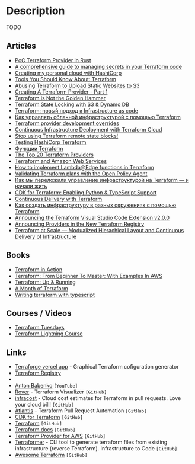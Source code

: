 # Description

TODO


## Articles

- [PoC Terraform Provider in Rust](https://tevps.net/blog/2021/11/7/poc-terraform-provider-rust/)
- [A comprehensive guide to managing secrets in your Terraform code](https://blog.gruntwork.io/a-comprehensive-guide-to-managing-secrets-in-your-terraform-code-1d586955ace1)
- [Creating my personal cloud with HashiCorp](https://cgamesplay.com/post/2021/10/27/creating-my-personal-cloud-with-hashicorp/)
- [Tools You Should Know About: Terraform](https://cuddly-octo-palm-tree.com/posts/2021-10-10-tyska-terraform/)
- [Abusing Terraform to Upload Static Websites to S3](https://www.tangramvision.com/blog/abusing-terraform-to-upload-static-websites-to-s3)
- [Creating A Terraform Provider - Part 1](https://medium.com/spaceapetech/creating-a-terraform-provider-part-1-ed12884e06d7)
- [Terraform is Not the Golden Hammer](https://www.qovery.com/blog/terraform-not-the-golden-hammer)
- [Terraform State Locking with S3 & Dynamo DB](https://www.bschaatsbergen.com/terraform-s3-dynamo-state-lock)
- [Terraform: новый подход к Infrastructure as code](https://habr.com/ru/company/piter/blog/351878/)
- [Как управлять облачной инфраструктурой с помощью Terraform](https://habr.com/ru/company/mclouds/blog/520314/)
- [Terraform provider development overrides](https://jacobbednarz.com/terraform-provider-development-overrides)
- [Continuous Infrastructure Deployment with Terraform Cloud](https://itnext.io/continuous-infrastructure-deployment-with-terraform-cloud-2853cbbb920)
- [Stop using Terraform remote state blocks!](https://medium.com/peloton-engineering/stop-using-terraform-remote-state-blocks-2f2d5cea300b)
- [Testing HashiCorp Terraform](https://www.hashicorp.com/blog/testing-hashicorp-terraform)
- [Функции Terraform](https://habr.com/ru/post/538660/)
- [The Top 20 Terraform Providers](https://www.scalr.com/blog/top-20-terraform-providers)
- [Terraform and Amazon Web Services](https://jeffrafter.com/terraform-and-aws/)
- [How to implement Lambda@Edge functions in Terraform](https://transcend.io/blog/lambda-edge-functions-in-terraform)
- [Validating Terraform plans with the Open Policy Agent](https://www.blokje5.dev/posts/validating-terraform-plans/)
- [Как мы переложили управление инфраструктурой на Terraform — и начали жить](https://habr.com/ru/company/dins/blog/470543/)
- [CDK for Terraform: Enabling Python & TypeScript Support](https://www.hashicorp.com/blog/cdk-for-terraform-enabling-python-and-typescript-support)
- [Continuous Delivery with Terraform](https://theconsultingcto.com/posts/continuous-delivery-with-terraform/)
- [Как создать инфраструктуру в разных окружениях с помощью Terraform](https://habr.com/ru/company/southbridge/blog/551554/)
- [Announcing the Terraform Visual Studio Code Extension v2.0.0](https://www.hashicorp.com/blog/announcing-the-terraform-visual-studio-code-extension-v2-0-0)
- [Announcing Providers in the New Terraform Registry](https://www.hashicorp.com/blog/announcing-providers-in-the-new-terraform-registry)
- [Terraform at Scale — Modualized Hierachical Layout and Continuous Delivery of Infrastructure](https://faun.pub/terraform-at-scale-modualized-hierachical-layout-cb5dbe5a368d)


## Books

- [Terraform in Action](https://www.manning.com/books/terraform-in-action)
- [Terraform: From Beginner To Master: With Examples In AWS](https://leanpub.com/terraform-from-beginner-to-master)
- [Terraform: Up & Running](https://www.terraformupandrunning.com/)
- [A Month of Terraform](https://jeremywsherman.com/blog/2020/11/21/a-month-of-terraform/)
- [Writing terraform with typescript](https://jkrsp.com/writing-terraform-with-typescript/)


## Courses / Videos

- [Terraform Tuesdays](https://youtube.com/playlist?list=PLXb5972EMl4BWj8cAq9AZgeKBa2M8_7-y)
- [Terraform Lightning Course](https://youtube.com/playlist?list=PLozcbFx8FoPHM7n2DGLa6G8ZwtWFsVZsP)


## Links

- [Terraforge vercel app](https://terraforge.vercel.app/) - Graphical Terraform cofiguration generator
- [Terraform Registry](https://registry.terraform.io/)
- []()
- [Anton Babenko](https://www.youtube.com/user/cyberbob37/playlists) `[YouTube]`
- [Rover](https://github.com/im2nguyen/rover) - Terraform Visualizer `[GitHub]`
- [infracost](https://github.com/infracost/infracost) - Cloud cost estimates for Terraform in pull requests. Love your cloud bill! `[GitHub]`
- [Atlantis](https://github.com/runatlantis/atlantis) - Terraform Pull Request Automation `[GitHub]`
- [CDK for Terraform](https://github.com/hashicorp/terraform-cdk) `[GitHub]`
- [Terraform](https://github.com/hashicorp/terraform) `[GitHub]`
- [Terraform docs](https://github.com/terraform-docs/terraform-docs) `[GitHub]`
- [Terraform Provider for AWS](https://github.com/hashicorp/terraform-provider-aws) `[GitHub]`
- [Terraformer](https://github.com/GoogleCloudPlatform/terraformer) - CLI tool to generate terraform files from existing infrastructure (reverse Terraform). Infrastructure to Code `[GitHub]`
- [Awesome Terraform](https://github.com/shuaibiyy/awesome-terraform) `[GitHub]`
